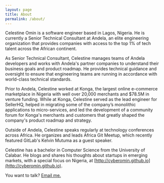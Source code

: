 ```yaml
---
layout: page
title: About 
permalink: /about/
---
```


Celestine Omin is a software engineer based in Lagos, Nigeria. He is currently a Senior Technical Consultant at Andela, an elite engineering organization that provides companies with access to the top 1% of tech talent across the African continent.

As Senior Technical Consultant, Celestine manages teams of Andela developers and works with Andela's partner companies to understand their business goals and product roadmap. He provides technical guidance and oversight to ensure that engineering teams are running in accordance with world-class technical standards.

Prior to Andela, Celestine worked at Konga, the largest online e-commerce marketplace in Nigeria with well over 20,000 merchants and $78.5M in venture funding. While at Konga, Celestine served as the lead engineer for SellerHQ, helped in migrating some of the company’s monolithic applications to micro-services, and led the development of a community forum for Konga's merchants and customers that greatly shaped the company's product roadmap and strategy.

Outside of Andela, Celestine speaks regularly at technology conferences across Africa. He organizes and leads Africa Git Meetup, which recently featured GitLab's Kelvin Mutuma as a guest speaker.

Celestine has a bachelor in Computer Science from the University of Calabar. He blogs and shares his thoughts about startups in emerging markets, with a special focus on Nigeria, at [http://cyberomin.github.io](http://cyberomin.github.io).

You want to talk? [Email me.](mailto:celestineomin@gmail.com)